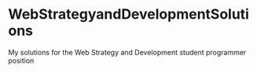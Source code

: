 # WebStrategyandDevelopmentSolutions
My solutions for the Web Strategy and Development student programmer position
